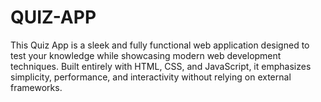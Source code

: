 # QUIZ-APP
This Quiz App is a sleek and fully functional web application designed to test your knowledge while showcasing modern web development techniques. Built entirely with HTML, CSS, and JavaScript, it emphasizes simplicity, performance, and interactivity without relying on external frameworks.
